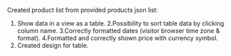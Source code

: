 Created product list from provided products json list:

1. Show data in a view as a table. 
2.Possibility to sort table data by clicking column name.
3.Correctly formatted dates (visitor browser time zone & format). 
4.Formatted and correctly shown price with currency symbol. 
5. Created design for table.
